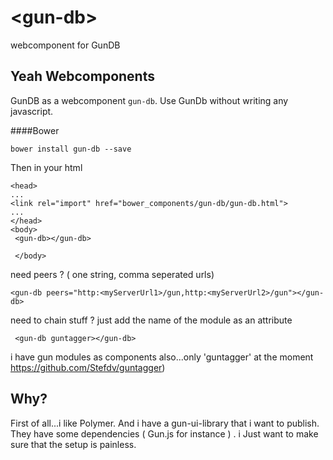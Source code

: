 # \<gun-db\>

webcomponent for GunDB

## Yeah Webcomponents 

GunDB as a webcomponent `gun-db`. Use GunDb without writing any javascript.

####Bower
```
bower install gun-db --save
```

Then in your html
```
<head>
...
<link rel="import" href="bower_components/gun-db/gun-db.html">
...
</head>
<body>
 <gun-db></gun-db>

 </body>
```

need peers ? ( one string,  comma seperated urls)
```
<gun-db peers="http:<myServerUrl1>/gun,http:<myServerUrl2>/gun"></gun-db>
```

need to chain stuff ?
just add the name of the module as an attribute 
```
 <gun-db guntagger></gun-db>
```
i have gun modules as components also...only 
'guntagger' at the moment https://github.com/Stefdv/guntagger)

## Why?
First of all...i like Polymer. And i have a gun-ui-library that i want to publish. They have some dependencies ( Gun.js for instance ) . i Just want to make sure that the setup is painless.
